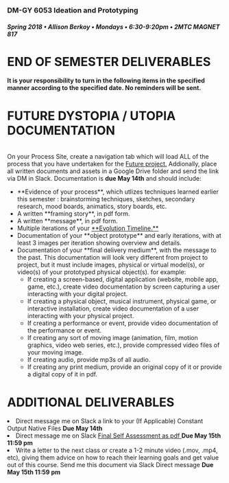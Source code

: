 ### DM-GY 6053 Ideation and Prototyping
##### Spring 2018 • Allison Berkoy • Mondays • 6:30-9:20pm • 2MTC MAGNET 817

# END OF SEMESTER DELIVERABLES


**It is your responsibility to turn in the following items in the specified manner according to the specified date. No reminders will be sent.**

# FUTURE DYSTOPIA / UTOPIA DOCUMENTATION


<br> On your Process Site, create a navigation tab which will load ALL of the process that you have undertaken for the <a href="future.md">Future project.</a> Addionally, place all written documents and assets in a Google Drive folder and send the link via DM in Slack. Documentation is <strong> due May 14th</strong> and should include:
 <ul>
		<li> **Evidence of your process**, which utlizes techniques learned earlier this semester : brainstorming techniques, sketches, secondary research, mood boards, animatics, story boards, etc.</li>
			<li> A written **framing story**, in pdf form.</li>
			<li> A written **message**, in pdf form.</li>
		<li> Multiple iterations of your <a href="evolution_timeline.md"> **Evolution Timeline.** </a></li>
		<li> Documentation of your **object prototype** and early iterations, with at least 3 images per iteration showing overview and details.</li>
		<li> Documentation of your **final delivery medium**, with the message to the past. This documentation will look very different from project to project, but it must include images, physical or virtual model(s), or video(s) of your prototyped physical object(s). for example:
		<ul><li>If creating a screen-based, digital application (website, mobile app, game, etc.), create video documentation by screen capturing a user interacting with your digital project.</li><li>If creating a physical object, musical instrument, physical game, or interactive installation, create video documentation of a user interacting with your physical project.</li><li>If creating a performance or event, provide video documentation of the performance or event.</li><li>If creating any sort of moving image (animation, film, motion graphics, video web series, etc.), provide compressed video files of your moving image.</li><li>If creating audio, provide mp3s of all audio.</li><li>If creating any print medium, provide an original copy of it or provide a digital copy of it in pdf.</li></ul></li></ul>
		
# ADDITIONAL DELIVERABLES

<li> Direct message me on Slack a link to your (If Applicable) Constant Output Native Files <strong> Due May 14th </strong> </li>
<li>Direct message me on Slack <a href = "I&P_final_self_assessment_2017.pdf"> Final Self Assessment as pdf  </a><strong>  Due May 15th 11:59 pm </strong> </li>
<Li>Write a letter to the next class or create a 1-2 minute video (.mov, .mp4, etc), giving them advice on how to reach their learning goals and get value out of this course. Send me this document via Slack Direct message <strong> Due May 15th 11:59 pm </strong></li>
